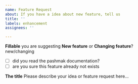 ```yaml
---
name: Feature Request
about: If you have a idea about new feature, tell us
title: ''
labels: enhancement
assignees: ''

---
```


**Fillable**
you are suggesting **New feature** or **Changing feature**? new/changing
- [ ] did you read the pashmak documentation?
- [ ] are you sure this feature already not exists

**The title**
Please describe your idea or feature request here...

